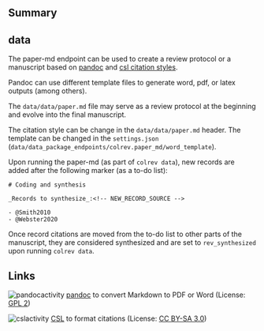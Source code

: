 ## Summary

## data

<!--
Note: This document is currently under development. It will contain the following elements.

- description
- example
-->

The paper-md endpoint can be used to create a review protocol or a manuscript based on [pandoc](https://pandoc.org/) and [csl citation styles](https://citationstyles.org/).

Pandoc can use different template files to generate word, pdf, or latex outputs (among others).

The `data/data/paper.md` file may serve as a review protocol at the beginning and evolve into the final manuscript.

The citation style can be change in the `data/data/paper.md` header. The template can be changed in the `settings.json` (`data/data_package_endpoints/colrev.paper_md/word_template`).

Upon running the paper-md (as part of `colrev data`), new records are added after the following marker (as a to-do list):

```
# Coding and synthesis

_Records to synthesize_:<!-- NEW_RECORD_SOURCE -->

- @Smith2010
- @Webster2020
```

Once record citations are moved from the to-do list to other parts of the manuscript, they are considered synthesized and are set to `rev_synthesized` upon running `colrev data`.

## Links

![pandocactivity](https://img.shields.io/github/commit-activity/y/jgm/pandoc?color=green&style=plastic)
[pandoc](https://github.com/jgm/pandoc) to convert Markdown to PDF or Word (License: [GPL 2](https://github.com/jgm/pandoc/blob/main/COPYRIGHT))

![cslactivity](https://img.shields.io/github/commit-activity/y/citation-style-language/styles?color=green&style=plastic)
[CSL](https://github.com/citation-style-language/styles) to format citations (License: [CC BY-SA 3.0](https://github.com/citation-style-language/styles))
